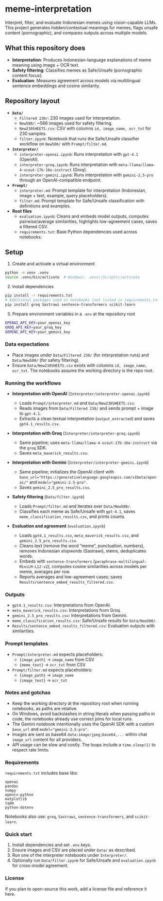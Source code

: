 # meme-interpretation

Interpret, filter, and evaluate Indonesian memes using vision-capable LLMs. This project generates hidden/contextual meanings for memes, flags unsafe content (pornographic), and compares outputs across multiple models.

## What this repository does
- **Interpretation**: Produces Indonesian-language explanations of meme meaning using image + OCR text.
- **Safety filtering**: Classifies memes as Safe/Unsafe (pornographic content focus).
- **Evaluation**: Measures agreement across models via multilingual sentence embeddings and cosine similarity.

## Repository layout
- **`Data/`**
  - `Filtered 230/`: 230 images used for interpretation.
  - `New500/`: ~566 images used for safety filtering.
  - `New230SHEETS.csv`: CSV with columns `id, image_name, ocr_txt` for 230 samples.
  - `filter.ipynb`: Notebook that runs the Safe/Unsafe classifier workflow on `New500/` with `Prompt/filter.md`.
- **`Interpreter/`**
  - `interpreter-openai.ipynb`: Runs interpretation with `gpt-4.1` (OpenAI).
  - `interpreter-groq.ipynb`: Runs interpretation with `meta-llama/llama-4-scout-17b-16e-instruct` (Groq).
  - `interpreter-gemini.ipynb`: Runs interpretation with `gemini-2.5-pro` through an OpenAI-compatible endpoint.
- **`Prompt/`**
  - `interpreter.md`: Prompt template for interpretation (Indonesian, image + text, example, query placeholders).
  - `filter.md`: Prompt template for Safe/Unsafe classification with definitions and examples.
- **Root files**
  - `evaluation.ipynb`: Cleans and embeds model outputs, computes pairwise/average similarities, highlights low-agreement cases, saves a filtered CSV.
  - `requirements.txt`: Base Python dependencies used across notebooks.

## Setup
1) Create and activate a virtual environment
```bash
python -m venv .venv
source .venv/bin/activate  # Windows: .venv\\Scripts\\activate
```

2) Install dependencies
```bash
pip install -r requirements.txt
# Additional packages used in notebooks (not listed in requirements.txt):
pip install groq Sastrawi sentence-transformers scikit-learn
```

3) Prepare environment variables in a `.env` at the repository root
```bash
OPENAI_API_KEY=your_openai_key
GROQ_API_KEY=your_groq_key
GEMINI_API_KEY=your_gemini_key
```

### Data expectations
- Place images under `Data/Filtered 230/` (for interpretation runs) and `Data/New500/` (for safety filtering).
- Ensure `Data/New230SHEETS.csv` exists with columns `id, image_name, ocr_txt`. The notebooks assume the working directory is the repo root.

### Running the workflows
- **Interpretation with OpenAI** (`Interpreter/interpreter-openai.ipynb`)
  - Loads `Prompt/interpreter.md` and `Data/New230SHEETS.csv`.
  - Reads images from `Data/Filtered 230/` and sends prompt + image to `gpt-4.1`.
  - Extracts a clean textual interpretation (`output_extracted`) and saves `gpt4.1_results.csv`.

- **Interpretation with Groq** (`Interpreter/interpreter-groq.ipynb`)
  - Same pipeline; uses `meta-llama/llama-4-scout-17b-16e-instruct` via the `groq` SDK.
  - Saves `meta_maverick_results.csv`.

- **Interpretation with Gemini** (`Interpreter/interpreter-gemini.ipynb`)
  - Same pipeline; initializes the OpenAI client with `base_url="https://generativelanguage.googleapis.com/v1beta/openai/"` and `model="gemini-2.5-pro"`.
  - Saves `gemini_2.5_pro_results.csv`.

- **Safety filtering** (`Data/filter.ipynb`)
  - Loads `Prompt/filter.md` and iterates over `Data/New500/`.
  - Classifies each meme as Safe/Unsafe with `gpt-4.1`, saves `meme_classification_results.csv`, and prints counts.

- **Evaluation and agreement** (`evaluation.ipynb`)
  - Loads `gpt4.1_results.csv`, `meta_maverick_results.csv`, and `gemini_2.5_pro_results.csv`.
  - Cleans text (remove the word “meme”, punctuation, numbers), removes Indonesian stopwords (Sastrawi), stems, deduplicates words.
  - Embeds with `sentence-transformers` (`paraphrase-multilingual-MiniLM-L12-v2`), computes cosine similarities across models per meme, averages per row.
  - Reports averages and low-agreement cases; saves `Results/sentence_embed_results_filtered.csv`.

### Outputs
- `gpt4.1_results.csv`: Interpretations from OpenAI.
- `meta_maverick_results.csv`: Interpretations from Groq.
- `gemini_2.5_pro_results.csv`: Interpretations from Gemini.
- `meme_classification_results.csv`: Safe/Unsafe results for `Data/New500/`.
- `Results/sentence_embed_results_filtered.csv`: Evaluation outputs with similarities.

### Prompt templates
- `Prompt/interpreter.md` expects placeholders:
  - `{image_path}` → `image_name` from CSV
  - `{meme_text}` → `ocr_txt` from CSV
- `Prompt/filter.md` expects placeholders:
  - `{image_path}` → `image_name`
  - `{image_text}` → `ocr_txt`

### Notes and gotchas
- Keep the working directory at the repository root when running notebooks, as paths are relative.
- On Windows, avoid backslashes in string literals when passing paths in code; the notebooks already use correct joins for local runs.
- The Gemini notebook intentionally uses the OpenAI SDK with a custom `base_url` and `model="gemini-2.5-pro"`.
- Images are sent as base64 `data:image/jpeg;base64,...` within chat `image_url` content for all providers.
- API usage can be slow and costly. The loops include a `time.sleep(1)` to respect rate limits.

### Requirements
`requirements.txt` includes base libs:
```
openai
pandas
numpy
opencv-python
matplotlib
tqdm
python-dotenv
```
Notebooks also use: `groq`, `Sastrawi`, `sentence-transformers`, and `scikit-learn`.

### Quick start
1) Install dependencies and set `.env` keys.
2) Ensure images and CSV are placed under `Data/` as described.
3) Run one of the interpreter notebooks under `Interpreter/`.
4) Optionally run `Data/filter.ipynb` for Safe/Unsafe and `evaluation.ipynb` for cross-model agreement.

### License
If you plan to open-source this work, add a license file and reference it here.